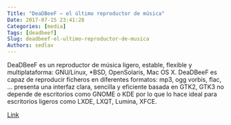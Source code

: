 ```yaml
---
Title: "DeaDBeeF – el último reproductor de música"
Date: 2017-07-15 23:41:28
Categories: [media]
Tags: [deadbeef]
Slug: deadbeef-el-ultimo-reproductor-de-musica
Authors: sedlav
---
```


DeaDBeeF es un reproductor de música ligero, estable, flexible y multiplataforma: GNU/Linux, *BSD, OpenSolaris, Mac OS X. DeaDBeeF es capaz de reproducir ficheros en diferentes formatos: mp3, ogg vorbis, flac, … presenta una interfaz clara, sencilla y eficiente basada en GTK2, GTK3 no depende de escritorios como GNOME o KDE por lo que lo hace ideal para escritorios ligeros como LXDE, LXQT, Lumina, XFCE.

[Link](https://www.librebyte.net/media/deadbeef-el-ultimo-reproductor-de-musica/)
